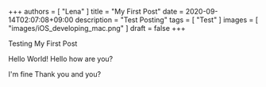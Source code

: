 
+++
authors = [
    "Lena"
]
title = "My First Post"
date = 2020-09-14T02:07:08+09:00
description = "Test Posting"
tags = [
    "Test"
]
images = [
    "images/iOS_developing_mac.png"
]
draft = false
+++

Testing My First Post 
<!--more-->

Hello World!
Hello how are you?

I'm fine
Thank you 
and you?